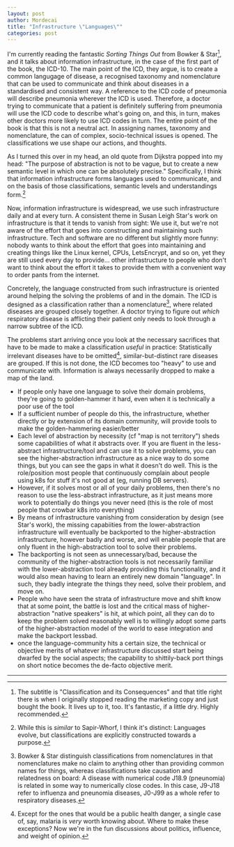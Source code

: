 ```yaml
---
layout: post
author: Mordecai
title: "Infrastructure \"Languages\""
categories: post
---
```


I'm currently reading the fantastic *Sorting Things Out* from Bowker & Star[^1],
and it talks about information infrastructure, in the case of the first part of
the book, the ICD-10. The main point of the ICD, they argue, is to create a
common langugage of disease, a recognised taxonomy and nomenclature that can be
used to communicate and think about diseases in a standardised and consistent
way. A reference to the ICD code of pneumonia will describe pneumonia wherever
the ICD is used. Therefore, a doctor trying to communicate that a patient is
definitely suffering from pneumonia will use the ICD code to describe what's
going on, and this, in turn, makes other doctors more likely to use ICD codes in
turn. The entire point of the book is that this is not a neutral act. In
assigning names, taxonomy and nomenclature, the can of complex, socio-technical
issues is opened. The classifications we use shape our actions, and thoughts.

As I turned this over in my head, an old quote from Dijkstra popped into my
head: "The purpose of abstraction is not to be vague, but to create a new
semantic level in which one can be absolutely precise." Specifically, I think
that information infrastructure forms languages used to communicate, and on the
basis of those classifications, semantic levels and understandings form.[^2]

Now, information infrastructure is widespread, we use such infrastructure daily
and at every turn. A consistent theme in Susan Leigh Star's work on
infrastructure is that it tends to vanish from sight: We use it, but we're not
aware of the effort that goes into constructing and maintaining such
infrastructure. Tech and software are no different but slightly more
funny: nobody wants to think about the effort that goes into maintaining and
creating things like the Linux kernel, CPUs, LetsEncrypt, and so on, yet they
are still used every day to provide... other infrastructure to people who don't
want to think about the effort it takes to provide them with a convenient way to
order pants from the internet.

Concretely, the language constructed from such infrastructure is oriented around
helping the solving the problems of and in the domain. The ICD is designed as a
classification rather than a nomenclature[^3], where related diseases are
grouped closely together. A doctor trying to figure out _which_ respiratory
disease is afflicting their patient only needs to look through a narrow subtree
of the ICD.

The problems start arriving once you look at the necessary sacrifices that have
to be made to make a classification _useful_ in practice: Statistically
irrelevant diseases have to be omitted[^4], similar-but-distinct rare diseases
are grouped. If this is not done, the ICD becomes too "heavy" to use and
communicate with. Information is always necessarily dropped to make a map of the
land.

- If people only have one language to solve their domain problems, they're going
  to golden-hammer it hard, even when it is technically a poor use of the tool
- If a sufficient number of people do this, the infrastructure, whether directly
  or by extension of its domain community, will provide tools to make the
  golden-hammering easier/better
- Each level of abstraction by necessity (cf "map is not territory") sheds some
  capabilities of what it abstracts over. If you are fluent in the less-abstract
  infrastructure/tool and can use it to solve problems, you can see the
  higher-abstraction infrastructure as a nice way to do some things, but you can
  see the gaps in what it doesn't do well. This is the role/position most people
  that continuously complain about people using k8s for stuff it's not good at
  (eg, running DB servers).
- However, if it solves most or all of your daily problems, then there's no
  reason to use the less-abstract infrastructure, as it just means more work to
  potentially do things you never need (this is the role of most people that
  crowbar k8s into everything)
- By means of infrastructure vanishing from consideration by design (see Star's
  work), the missing capabiities from the lower-abstraction infrastructure will
  eventually be backported to the higher-abstraction infrastructure, however
  badly and worse, and will enable people that are only fluent in the
  high-abstraction tool to solve their problems.
- The backporting is not seen as unnecessary/bad, because the community of the
  higher-abstraction tools is not necessarily familiar with the
  lower-abstraction tool already providing this functionality, and it would also
  mean having to learn an entirely new domain "language". In such, they badly
  integrate the things they need, solve their problem, and move on.
- People who have seen the strata of infrastructure move and shift know that at
  some point, the battle is lost and the critical mass of higher-abstraction
  "native speakers" is hit, at which point, all they can do to keep the problem
  solved reasonably well is to willingly adopt some parts of the
  higher-abstraction model of the world to ease integration and make the
  backport lessbad.
- once the language-community hits a certain size, the technical or objective
  merits of whatever infrastructure discussed start being dwarfed by the social
  aspects; the capability to shittily-back port things on short notice becomes
  the de-facto objective merit.

---

[^1]: The subtitle is "Classification and its Consequences" and that title right
    there is when I originally stopped reading the marketing copy and just
    bought the book. It lives up to it, too. It's fantastic, if a little dry.
    Highly recommended.
[^2]: While this is *similar* to Sapir-Whorf, I think it's distinct: Languages
    evolve, but classifications are explicitly constructed towards a purpose.
[^3]: Bowker & Star distinguish classifications from nomenclatures in that
    nomenclatures make no claim to anything other than providing common names
    for things, whereas classifications take causation and relatedness on board:
    A disease with numerical code J18.9 (pneunomia) is related in some way to
    numerically close codes. In this case, J9-J18 refer to influenza and
    pneunomia diseases, J0-J99 as a whole refer to respiratory diseases.
[^4]: Except for the ones that would be a public health danger, a single case
    of, say, malaria is _very_ worth knowing about. Where to make these
    exceptions? Now we're in the fun discussions about politics, influence, and
    weight of opinion.
